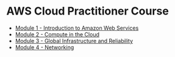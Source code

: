 # AWS Cloud Practitioner Course

- [Module 1 - Introduction to Amazon Web Services](./module-1.md)
- [Module 2 - Compute in the Cloud](./module-2.md)
- [Module 3 - Global Infrastructure and Reliability](./module-3.md)
- [Module 4 - Networking](./module-4-networking.md)